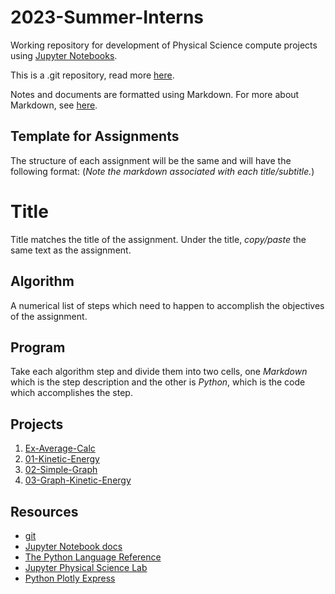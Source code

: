 # 2023-Summer-Interns

Working repository for development of Physical Science compute projects using [Jupyter Notebooks](https://jupyter.org/).

This is a .git repository, read more [here](git.md).

Notes and documents are formatted using Markdown. For more about Markdown, see [here](markdown.md).

## Template for Assignments
The structure of each assignment will be the same and will have the following format:
(*Note the markdown associated with each title/subtitle.*)
# Title 
Title matches the title of the assignment. Under the title, *copy/paste* the same text as the assignment.
## Algorithm
A numerical list of steps which need to happen to accomplish the objectives of the assignment.
## Program 
Take each algorithm step and divide them into two cells, one *Markdown* which is the step description and the other is *Python*, which is the code which accomplishes the step.


## Projects

1. [Ex-Average-Calc](Ex-Average-Calc/)
1. [01-Kinetic-Energy](01-Kinetic-Energy/)
1. [02-Simple-Graph](02-Simple-Graph/)
1. [03-Graph-Kinetic-Energy](03-Graph-Kinetic-Energy/)

## Resources
- [git](https://git-scm.com/)
-  [Jupyter Notebook docs](https://jupyter-notebook.readthedocs.io/en/stable/)
- [The Python Language Reference](https://docs.python.org/3/reference/index.html)
- [Jupyter Physical Science Lab](https://github.com/orgs/JupyterPhysSciLab/repositories)
- [Python Plotly Express](https://plotly.com/python/plotly-express/)
